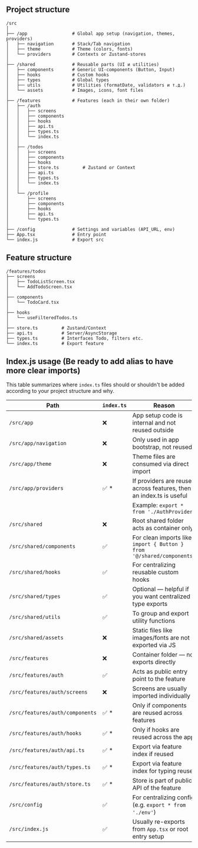 ## Project structure
```
/src
│
├── /app                 # Global app setup (navigation, themes, providers)
│   ├── navigation       # Stack/Tab navigation
│   ├── theme            # Theme (colors, fonts)
│   └── providers        # Contexts or Zustand-stores
│
├── /shared              # Reusable parts (UI и utilities)
│   ├── components       # Generic UI-components (Button, Input)
│   ├── hooks            # Custom hooks
│   ├── types            # Global types
│   ├── utils            # Utilities (formatDate, validators и т.д.)
│   └── assets           # Images, icons, font files
│
├── /features            # Features (each in their own folder)
│   ├── /auth
│   │   ├── screens
│   │   ├── components
│   │   ├── hooks
│   │   ├── api.ts
│   │   ├── types.ts
│   │   └── index.ts
│   │
│   ├── /todos
│   │   ├── screens
│   │   ├── components
│   │   ├── hooks
│   │   ├── store.ts         # Zustand or Context
│   │   ├── api.ts
│   │   ├── types.ts
│   │   └── index.ts
│   │
│   └── /profile
│       ├── screens
│       ├── components
│       ├── hooks
│       ├── api.ts
│       └── types.ts
│
├── /config              # Settings and variables (API_URL, env)
├── App.tsx              # Entry point
└── index.js             # Export src
```
## Feature structure
```
/features/todos
├── screens
│   ├── TodoListScreen.tsx
│   └── AddTodoScreen.tsx
│
├── components
│   └── TodoCard.tsx
│
├── hooks
│   └── useFilteredTodos.ts
│
├── store.ts         # Zustand/Context
├── api.ts           # Server/AsyncStorage
├── types.ts         # Interfaces Todo, filters etc.
└── index.ts         # Export feature
```

## Index.js usage (Be ready to add alias to have more clear imports)

This table summarizes where `index.ts` files should or shouldn't be added according to your project structure and why.

| Path                                     | `index.ts` | Reason                                                                 |
|------------------------------------------|------------|------------------------------------------------------------------------|
| `/src/app`                               | ❌         | App setup code is internal and not reused outside                     |
| `/src/app/navigation`                    | ❌         | Only used in app bootstrap, not reused                                |
| `/src/app/theme`                         | ❌         | Theme files are consumed via direct import                            |
| `/src/app/providers`                     | ✅ *       | If providers are reused across features, then an index.ts is useful   |
|                                          |            | Example: `export * from './AuthProvider'`                            |
| `/src/shared`                            | ❌         | Root shared folder acts as container only                             |
| `/src/shared/components`                 | ✅         | For clean imports like `import { Button } from '@/shared/components'` |
| `/src/shared/hooks`                      | ✅         | For centralizing reusable custom hooks                                |
| `/src/shared/types`                      | ✅         | Optional — helpful if you want centralized type exports               |
| `/src/shared/utils`                      | ✅         | To group and export utility functions                                 |
| `/src/shared/assets`                     | ❌         | Static files like images/fonts are not exported via JS                |
| `/src/features`                          | ❌         | Container folder — no exports directly                                |
| `/src/features/auth`                     | ✅         | Acts as public entry point to the feature                             |
| `/src/features/auth/screens`             | ❌         | Screens are usually imported individually                             |
| `/src/features/auth/components`          | ✅ *       | Only if components are reused across features                         |
| `/src/features/auth/hooks`               | ✅ *       | Only if hooks are reused across the app                               |
| `/src/features/auth/api.ts`              | ✅ *       | Export via feature index if reused                                    |
| `/src/features/auth/types.ts`            | ✅ *       | Export via feature index for typing reuse                             |
| `/src/features/auth/store.ts`            | ✅ *       | Store is part of public API of the feature                            |
| `/src/config`                            | ✅         | For centralizing config (e.g. `export * from './env'`)                |
| `/src/index.js`                          | ✅         | Usually re-exports from `App.tsx` or root entry setup                 |

